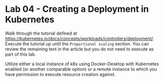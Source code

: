 # Lab 04 - Creating a Deployment in Kubernetes

Walk through the tutorial defined at https://kubernetes.io/docs/concepts/workloads/controllers/deployment/. Execute the tutorial up until the `Proportional scaling` section. You can review the remaining text in the article but you do not need to execute as part of this lab.

Utilize either a local instance of k8s using Docker-Desktop with Kubernetes enabled (or another comparable option) or a remote instance to which you have permission to execute resource creation against.
